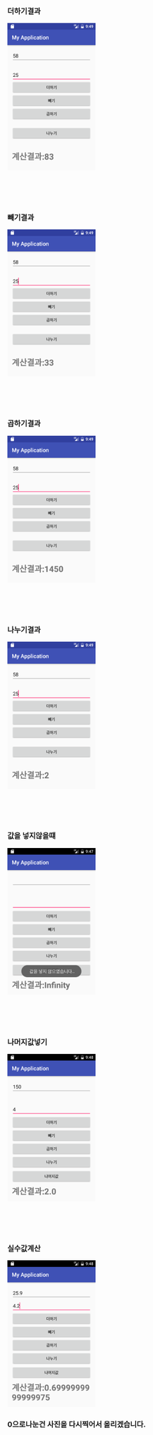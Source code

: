 <H3>더하기결과</H3>
<img src='https://github.com/ccc3132/20161111homework7/blob/master/app/src/main/java/com/example/ss/myapplication/camera/Screenshot_1479030547.png?raw=true' width =200>
<br><bR><br><br><BR>
<H3>빼기결과</H3>
<img src='https://github.com/ccc3132/20161111homework7/blob/master/app/src/main/java/com/example/ss/myapplication/camera/Screenshot_1479030552.png?raw=true' width =200>
<br><bR><br><br><BR>
<H3>곱하기결과</H3>
<img src='https://github.com/ccc3132/20161111homework7/blob/master/app/src/main/java/com/example/ss/myapplication/camera/Screenshot_1479030561.png?raw=true' width=200>
<br><bR><br><br><BR>
<H3>나누기결과</H3>
<img src= 'https://github.com/ccc3132/20161111homework7/blob/master/app/src/main/java/com/example/ss/myapplication/camera/Screenshot_1479030568.png?raw=true' width = 200>
<br><bR><br><br><BR><H3>값을 넣지않을떄</H3><img src= 'https://github.com/ccc3132/20161111homework7/blob/master/app/src/main/java/com/example/ss/myapplication/camera/%EA%B0%92%EC%9D%84%EB%84%A3%EC%A7%80%20%EC%95%8A%EC%9D%84%EB%95%8C.png?raw=true' width = 200>
<br><bR><br><br><BR><H3>나머지값넣기</H3><img src= 'https://github.com/ccc3132/20161111homework7/blob/master/app/src/main/java/com/example/ss/myapplication/camera/%EB%82%98%EB%A8%B8%EC%A7%80%EA%B0%92.png?raw=true' width = 200>
<br><bR><br><br><BR><H3>실수값계산</H3><img src= 'https://github.com/ccc3132/20161111homework7/blob/master/app/src/main/java/com/example/ss/myapplication/camera/%EC%8B%A4%EC%88%98%EA%B0%92%EA%B3%84%EC%82%B0%ED%95%98%EA%B8%B0.png?raw=true' width = 200>

<h3>0으로나눈건 사진을 다시찍어서 올리겠습니다.</h3>
